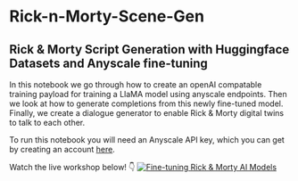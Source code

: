 # Rick-n-Morty-Scene-Gen
## Rick &amp; Morty Script Generation with Huggingface Datasets and Anyscale fine-tuning

In this notebook we go through how to create an openAI compatable training payload for training a LlaMA model using anyscale endpoints. Then we look at how to generate completions from this newly fine-tuned model. Finally, we create a dialogue generator to enable Rick & Morty digital twins to talk to each other.

To run this notebook you will need an Anyscale API key, which you can get by creating an account [here]([url](https://app.endpoints.anyscale.com/)https://app.endpoints.anyscale.com/).

Watch the live workshop below! 👇
[![Fine-tuning Rick & Morty AI Models](https://img.youtube.com/vi/ulVeaMW6WyY/0.jpg)](https://www.youtube.com/watch?v=ulVeaMW6WyY)
